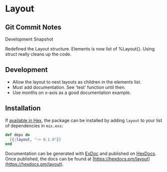 # Layout

## Git Commit Notes

Development Snapshot

Redefined the Layout structure. Elements is now list of %Layout{}.
Using struct really cleans up the code.

## Development

  - Allow the layout to nest layouts as children in the elements list.
  - Must add documentation. See 'test' function until then.
  - Use months on x-axis as a good documentation example.

## Installation

If [available in Hex](https://hex.pm/docs/publish), the package can be installed
by adding `layout` to your list of dependencies in `mix.exs`:

```elixir
def deps do
  [{:layout, "~> 0.1.0"}]
end
```

Documentation can be generated with [ExDoc](https://github.com/elixir-lang/ex_doc)
and published on [HexDocs](https://hexdocs.pm). Once published, the docs can
be found at [https://hexdocs.pm/layout](https://hexdocs.pm/layout).
